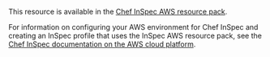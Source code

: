 
This resource is available in the [Chef InSpec AWS resource pack](https://github.com/inspec/inspec-aws).

For information on configuring your AWS environment for Chef InSpec and creating an InSpec profile that uses the InSpec AWS resource pack, see the [Chef InSpec documentation on the AWS cloud platform](/inspec/cloud/aws/).

